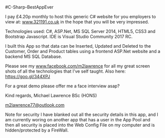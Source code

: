 #C-Sharp-BestAppEver

I pay £4.20p monthly to host this generic C# website for you employers to view at: www.321191.co.uk in the hope that you will be very impressed.

Technologies used:
C#, ASP.Net, MS SQL Server 2014, HTML5, CSS3 and Bootstrap Javascript. IDE is Visual Studio Community 2017 RC.

I built this App so that data can be Inserted, Updated and Deleted to the Customer, Order and Product tables using a frontend ASP.Net website and a backend MS SQL Database.

Please see my www.facebook.com/m2lawrence for all my great screen shots of all the technologies that I've self taught. Also here: https://goo.gl/344XPJ 

For a great demo please offer me a face interview asap?

Kind regards, Michael Lawrence BSc (HONS) 

m2lawrence77@outlook.com 

Note for security I have blanked out all the security details in this app, and I am currently woring on another app that has a user in the App Pool and then all security is placed into the Web Config File on my computer and is hidden/protected by a FireWall.
